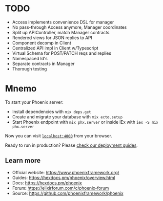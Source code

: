 # TODO
- Access implements convenience DSL for manager
- No pass-through Access anymore, Manager coordinates
- Split up APIController, match Manager contracts
- Rendered views for JSON replies to API
- Component decomp in Client
- Centralized API impl in Client w/Typescript
- Virtual Schema for POST/PATCH reqs and replies
- Namespaced Id's
- Separate contracts in Manager
- Thorough testing

# Mnemo

To start your Phoenix server:

  * Install dependencies with `mix deps.get`
  * Create and migrate your database with `mix ecto.setup`
  * Start Phoenix endpoint with `mix phx.server` or inside IEx with `iex -S mix phx.server`

Now you can visit [`localhost:4000`](http://localhost:4000) from your browser.

Ready to run in production? Please [check our deployment guides](https://hexdocs.pm/phoenix/deployment.html).

## Learn more

  * Official website: https://www.phoenixframework.org/
  * Guides: https://hexdocs.pm/phoenix/overview.html
  * Docs: https://hexdocs.pm/phoenix
  * Forum: https://elixirforum.com/c/phoenix-forum
  * Source: https://github.com/phoenixframework/phoenix
